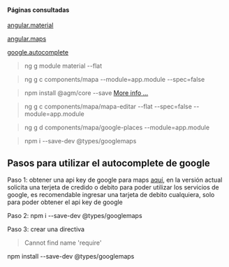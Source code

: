 #### Páginas consultadas 
[angular.material](https://material.angular.io/components/input/examples)

[angular.maps](https://angular-maps.com/api-docs/agm-core/components/agmmap#mapClick)

[google.autocomplete](https://hackernoon.com/custom-directives-in-angular-6-building-a-google-places-autocomplete-4b418ee674ce)

>ng g module material --flat

>ng g c components/mapa --module=app.module --spec=false 

>npm install @agm/core --save  [More info ... ](https://angular-maps.com/guides/getting-started/)

> ng g c components/mapa/mapa-editar --flat --spec=false --module=app.module

> ng g d components/mapa/google-places --module=app.module

> npm i --save-dev @types/googlemaps

## Pasos para utilizar el autocomplete de google 
Paso 1: obtener una api key de google para maps [aquí](https://cloud.google.com/maps-platform/), en la versión actual solicita una terjeta de credido o debito para poder utilizar los servicios de google, es recomendable ingresar una tarjeta de debito cualquiera, solo para poder obtener el api key de google

Paso 2: npm i --save-dev @types/googlemaps

Paso 3: crear una directiva  

> Cannot find name 'require'  

npm install --save-dev @types/googlemaps

